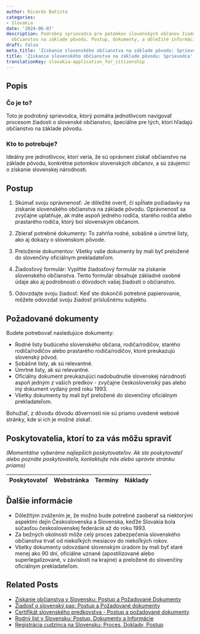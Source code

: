 ```yaml
---
author: Ricardo Batista
categories:
- Slovakia
date: '2024-06-07'
description: Podrobný sprievodca pre potomkov slovenských občanov žiadajúcich o slovenské
  občianstvo na základe pôvodu. Postup, dokumenty, a dôležité informácie.
draft: false
meta_title: 'Získanie slovenského občianstva na základe pôvodu: Sprievodca'
title: 'Získanie slovenského občianstva na základe pôvodu: Sprievodca'
translationKey: slovakia-application_for_citizenship
---
```



## Popis
### Čo je to?
Toto je podrobný sprievodca, ktorý pomáha jednotlivcom navigovať procesom žiadosti o slovenské občianstvo, špeciálne pre tých, ktorí hľadajú občianstvo na základe pôvodu.

### Kto to potrebuje?
Ideálny pre jednotlivcov, ktorí veria, že sú oprávnení získať občianstvo na základe pôvodu, konkrétne potomkov slovenských občanov, a sú záujemci o získanie slovenskej národnosti.

## Postup
1. Skúmať svoju oprávnenosť: Je dôležité overiť, či spĺňate požiadavky na získanie slovenského občianstva na základe pôvodu. Oprávnenosť sa zvyčajne uplatňuje, ak máte aspoň jedného rodiča, starého rodiča alebo prastarého rodiča, ktorý bol slovenským občanom.

2. Zbierať potrebné dokumenty: To zahŕňa rodné, sobášné a úmrtné listy, ako aj dokazy o slovenskom pôvode.

3. Preloženie dokumentov: Všetky vaše dokumenty by mali byť preložené do slovenčiny oficiálnym prekladateľom.

4. Žiadosťový formulár: Vyplňte žiadosťový formulár na získanie slovenského občianstva. Tento formulár obsahuje základné osobné údaje ako aj podrobnosti o dôvodoch vašej žiadosti o občianstvo.

5. Odovzdajte svoju žiadosť: Keď ste dokončili potrebné papierovanie, môžete odovzdať svoju žiadosť príslušnému subjektu.

## Požadované dokumenty
Budete potrebovať nasledujúce dokumenty:

- Rodné listy budúceho slovenského občana, rodiča/rodičov, starého rodiča/rodičov alebo prastarého rodiča/rodičov, ktoré preukazujú slovenský pôvod.
- Sobášné listy, ak sú relevantné.
- Úmrtné listy, ak sú relevantné.
- Oficiálny dokument preukazujúci nadobudnutie slovenskej národnosti aspoň jedným z vašich predkov - zvyčajne československý pas alebo iný dokument vydaný pred roku 1993.
- Všetky dokumenty by mali byť preložené do slovenčiny oficiálnym prekladateľom.

Bohužiaľ, z dôvodu dôvodu dôvernosti nie sú priamo uvedené webové stránky, kde si ich je možné získať.

## Poskytovatelia, ktorí to za vás môžu spraviť

_(Momentálne vyberáme najlepších poskytovateľov. Ak ste poskytovateľ alebo poznáte poskytovateľa, kontaktujte nás alebo upravte stránku priamo)_

| Poskytovateľ    |     Webstránka  |     Termíny      |       Náklady    |
| :-------------: | :-------------: |  :-------------: | :-------------: |

## Ďalšie informácie
- Dôležitým zvážením je, že možno bude potrebné zaoberať sa niektorými aspektmi dejín Československa a Slovenska, keďže Slovakia bola súčasťou československej federácie až do roku 1993.
- Za bežných okolností môže celý proces zabezpečenia slovenského občianstva trvať od niekoľkých mesiacov do niekoľkých rokov.
- Všetky dokumenty odovzdané slovenským úradom by mali byť staré menej ako 90 dní, oficiálne uznané (apostilizované alebo superlegalizované, v závislosti na krajine) a preložené do slovenčiny oficiálnym prekladateľom.
## Related Posts

- [Získanie občianstva v Slovensku: Postup a Požadované Dokumenty](https://tramitit.com/sk/guides/slovakia/nadobudnutie_slovenskeho_obcianstva/)
- [Žiadosť o slovenský pas: Postup a Požadované dokumenty](https://tramitit.com/sk/guides/slovakia/vydanie_cestovneho_pasu/)
- [Certifikát slovenského predkovstva - Postup a požadované dokumenty](https://tramitit.com/sk/guides/slovakia/osvedcenie_o_tradicii_slovenskeho_povodu/)
- [Rodný list v Slovensku: Postup, Dokumenty a Informácie](https://tramitit.com/sk/guides/slovakia/vydanie_rodneho_listu/)
- [Registrácia cudzinca na Slovensku: Proces, Doklady, Postup](https://tramitit.com/sk/guides/slovakia/registracia_cudzieho_statneho_prislusnika/)